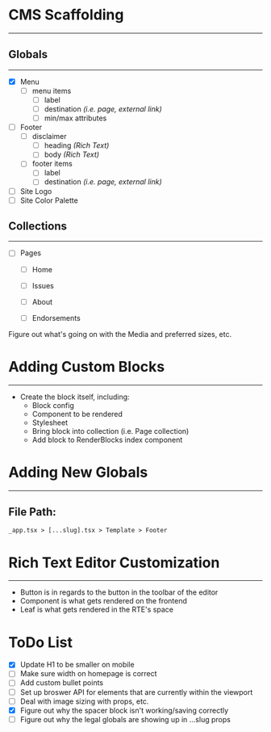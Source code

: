 # CMS Scaffolding
---------------------------

## Globals
-------------
- [x] Menu
  - [ ] menu items
    - [ ] label
    - [ ] destination *(i.e. page, external link)*
    - [ ] min/max attributes
- [ ] Footer
  - [ ] disclaimer
    - [ ] heading *(Rich Text)*
    - [ ] body *(Rich Text)*
  - [ ] footer items
    - [ ] label
    - [ ] destination *(i.e. page, external link)*
- [ ] Site Logo
- [ ] Site Color Palette

## Collections
-------------
- [ ] Pages
  - [ ] Home
  - [ ] Issues
  - [ ] About
  - [ ] Endorsements


Figure out what's going on with the Media and preferred sizes, etc.

# Adding Custom Blocks
---------------------------
- Create the block itself, including:
  - Block config
  - Component to be rendered
  - Stylesheet
  - Bring block into collection (i.e. Page collection)
  - Add block to RenderBlocks index component

# Adding New Globals
---------------------------
## File Path:
```
_app.tsx > [...slug].tsx > Template > Footer
```


# Rich Text Editor Customization
---------------------------
- Button is in regards to the button in the toolbar of the editor
- Component is what gets rendered on the frontend
- Leaf is what gets rendered in the RTE's space

# ToDo List
- [x] Update H1 to be smaller on mobile
- [ ] Make sure width on homepage is correct
- [ ] Add custom bullet points
- [ ] Set up broswer API for elements that are currently within the viewport
- [ ] Deal with image sizing with props, etc.
- [x] Figure out why the spacer block isn't working/saving correctly
- [ ] Figure out why the legal globals are showing up in ...slug props